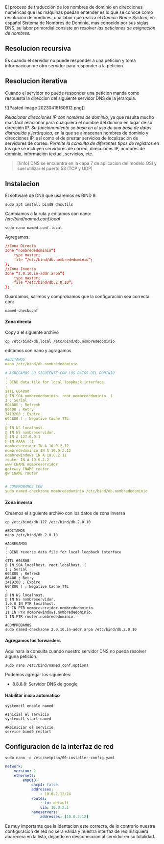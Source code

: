 
El proceso de traducción de los nombres de dominio en direcciones numéricas que las máquinas puedan entender es lo que se conoce como resolución de nombres, una labor que realiza el *Domain Name System*, en español Sistema de Nombres de Dominio, mas conocido por sus siglas DNS, su labor primordial consiste en *resolver las peticiones de asignación de nombres*.

## Resolucion recursiva
Es cuando el servidor no puede responder a una peticion y toma informacioan de otro servidor para responder a la peticion.

## Resolucion iterativa
Cuando el servidor no puede responder una peticion manda como respuesta la direccion del siguiente servidor DNS de la jerarquia.

![[Pasted image 20230416160912.png]]

*Relacionar direcciones IP con nombres de dominio*, ya que resulta mucho mas fácil relacionar para cualquiera el nombre del domino en lugar de su dirección IP. *Su funcionamiento se basa en el uso de una base de datos distribuida y jerárquica*, en la que se almacenan nombres de dominio y direcciones IP, así como el de prestar servicios de localización de servidores de correo. *Permite la consulta de diferentes tipos de registros* en los que se incluyen servidores de correo, direcciones IP, nombres de dominio, información textual, servicios, etc.

>[!info]
>DNS se encuentra en la capa 7 de aplicacion del modelo OSI y suel utilizar el puerto 53 (TCP y UDP)

## Instalacion 
El software de DNS que usaremos es BIND 9.
```shell
sudo apt install bind9 dnsutils
```

Cambiamos a la ruta y editamos con nano:  
*/etc/bind/named.conf.local*

```shell
sudo nano named.conf.local
```

Agregamos:
```conf
//Zona Directa  
Zone “nombrededominio”{  
	type master;  
	file “/etc/bind/db.nombrededominio”;  
};  
//Zona Inversa  
Zone “2.0.10.in-addr.arpa”{  
	type master;  
	file “/etc/bind/db.2.0.10”;  
};  
```
Guardamos, salimos y comprobamos que la configuración sea correcta  con:
```shell
named-checkconf
```

#### Zona directa
Copy a el siguente archivo
```shell
cp /etc/bind/db.local /etc/bind/db.nombrededominio
```

editamos con nano y agragamos
```yaml
#EDITAMOS
nano /etc/bind/db.nombrededominio

# AGREGAMOS LO SIGUIENTE CON LOS DATOS DEL DOMINIO
;  
; BIND data file for local loopback interface  
;  
$TTL 604800  
@ IN SOA nombrededominio. root.nombrededominio. (  
2 ; Serial  
604800 ; Refresh  
86400 ; Retry  
2419200 ; Expire  
604800 ) ; Negative Cache TTL  
;  
@ IN NS localhost.  
@ IN NS nombreservidor.  
@ IN A 127.0.0.1  
@ IN AAAA ::1  
nombreservidor IN A 10.0.2.12  
nombrededominio IN A 10.0.2.12  
nombrewindows IN A 10.0.2.11  
router IN A 10.0.2.2  
www CNAME nombreservidor  
gateway CNAME router  
gw CNAME router


# COMPROBAMOS CON
sudo named-checkzone nombrededominio /etc/bind/db.nombrededominio
```

#### Zona inversa
Creamos el siguiente archivo con los datos de zona inversa
```shell
cp /etc/bind/db.127 /etc/bind/db.2.0.10

#EDITAMOS
nano /etc/bind/db.2.0.10

#AGREGAMOS
;  
; BIND reverse data file for local loopback interface  
;  
$TTL 604800  
@ IN SOA localhost. root.localhost. (  
1 ; Serial  
604800 ; Refresh  
86400 ; Retry  
2419200 ; Expire  
604800 ) ; Negative Cache TTL  
;  
@ IN NS localhost.  
@ IN NS nombreservidor.  
1.0.0 IN PTR localhost.  
12 IN PTR nombreservidor.nombrededominio.  
11 IN PTR nombrewindows.nombrededominio.  
1 IN PTR router.nombrededominio.

#COMPROBAMOS
sudo named-checkzone 2.0.10.in-addr.arpa /etc/bind/db.2.0.10
```

#### Agregamos los forwarders
Aqui hara la consulta cuando nuestro servidor DNS no pueda resolver alguna peticion.

```shell
sudo nano /etc/bind/named.conf.options
```

Podemos agregar los siguientes:
- 8.8.8.8: Servidor DNS de google

#### Habilitar inicio automatico
```shell
systemctl enable named

#Inicial el servicio
systemctl start named

#Reiniciar el servicio
service bind9 restart
```

## Configuracion de la interfaz de red
```shell
sudo nano -c /etc/netplan/00-installer-config.yaml  
```
```yaml
network:  
	version: 2  
	ethernets:  
		enp0s3:  
			dhcp4: false  
			addresses:  
				- 10.0.2.12/24  
			routes:  
				- to: default  
				via: 10.0.2.1  
			nameservers:  
				addresses: [10.0.2.12]
```

Es muy importante que la identacion este correcta, de lo contrario nuestra configuracion de red no sera valida y nuestra interfaz de red nisiquiera aparecera en la lista, dejando en desconeccion al servidor en su totalidad.